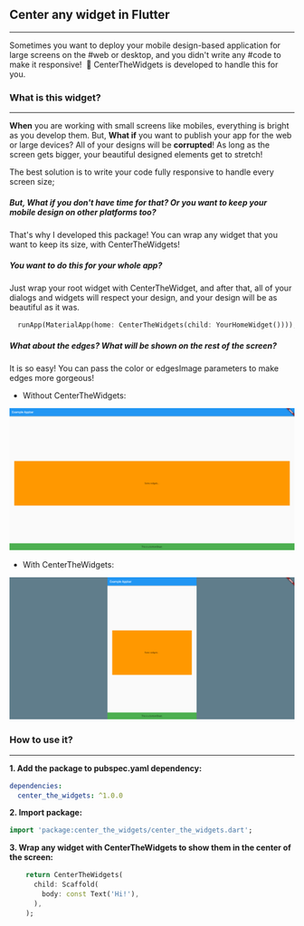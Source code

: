 ## Center any widget in Flutter

------------

Sometimes you want to deploy your mobile design-based application for large screens on the #web or desktop, and you didn't write any #code to make it responsive!
‌
🤝 CenterTheWidgets is developed to handle this for you.

### What is this widget?

------------
**When** you are working with small screens like mobiles, everything is bright as you develop them. But, **What if** you want to publish your app for the web or large devices? All of your designs will be **corrupted**! As long as the screen gets bigger, your beautiful designed elements get to stretch!


The best solution is to write your code fully responsive to handle every screen size;
##### But, What if you don't have **time** for that? Or you want to keep your mobile design on other platforms too?

That's why I developed this package!
You can wrap any widget that you want to keep its size, with CenterTheWidgets!
##### You want to do this for your whole app?
Just wrap your root widget with CenterTheWidget, and after that, all of your dialogs and widgets will respect your design, and your design will be as beautiful as it was.
```dart
  runApp(MaterialApp(home: CenterTheWidgets(child: YourHomeWidget())));
```



##### What about the edges? What will be shown on the rest of the screen?
It is so easy! You can pass the color or edgesImage parameters to make edges more gorgeous!

* Without CenterTheWidgets:
<img src="https://github.com/gabrimatic/center_the_widgets/raw/master/example/without_center_the_widgets.png"/>

* With CenterTheWidgets:
<img src="https://github.com/gabrimatic/center_the_widgets/raw/master/example/with_center_the_widgets.png"/>


### How to use it?

------------
**1.  Add the package to pubspec.yaml dependency:**

```yaml
dependencies:
  center_the_widgets: ^1.0.0
```

**2. Import package:**

```dart
import 'package:center_the_widgets/center_the_widgets.dart';
```

**3. Wrap any widget with CenterTheWidgets to show them in the center of the screen:**
```dart
    return CenterTheWidgets(
      child: Scaffold(
        body: const Text('Hi!'),
      ),
    );
```